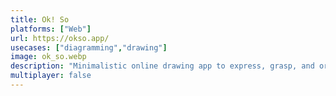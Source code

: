 ```yaml
---
title: Ok! So
platforms: ["Web"]
url: https://okso.app/
usecases: ["diagramming","drawing"]
image: ok_so.webp
description: "Minimalistic online drawing app to express, grasp, and organize your thoughts and ideas."
multiplayer: false
---
```

